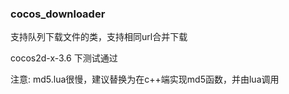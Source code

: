 ### cocos_downloader


支持队列下载文件的类，支持相同url合并下载


cocos2d-x-3.6 下测试通过

注意: md5.lua很慢，建议替换为在c++端实现md5函数，并由lua调用
